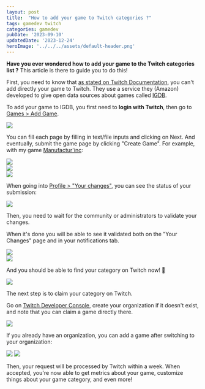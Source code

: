 ```yaml
---
layout: post
title:  "How to add your game to Twitch categories ?"
tags: gamedev twitch
categories: gamedev
pubDate: '2023-09-10'
updatedDate: '2023-12-24'
heroImage: '../../../assets/default-header.png'
---
```


**Have you ever wondered how to add your game to the Twitch categories list ?**
This article is there to guide you to do this!  

First, you need to know that [as stated on Twitch Documentation](https://help.twitch.tv/s/article/adding-a-game-and-box-art-to-the-directory), you can't add directly your game to Twitch. They use a service they (Amazon) developed to give open data sources about games called [IGDB](https://www.igdb.com).

To add your game to IGDB, you first need to **login with Twitch**, then go to [Games > Add Game](https://www.igdb.com/games/new).

![](/assets/img/2023-09-10_AddGame_Empty.png)

You can fill each page by filling in text/file inputs and clicking on Next. And eventually, submit the game page by clicking "Create Game". For example, with my game [Manufactur'inc](https://store.steampowered.com/app/2146380/Manufactur_inc/):

![](/assets/img/2023-09-10_AddGame_Filled_1.png)  
![](/assets/img/2023-09-10_AddGame_Filled_2.png)  
![](/assets/img/2023-09-10_AddGame_Filled_3.png)  

When going into [Profile > "Your changes"](https://www.igdb.com/karma_hunters/changes), you can see the status of your submission:

![](/assets/img/2023-09-10_YourChanges_Pending.png)

Then, you need to wait for the community or administrators to validate your changes.

When it's done you will be able to see it validated both on the "Your Changes" page and in your notifications tab.

![](/assets/img/2023-09-10_YourChanges_Validated.png)  
![](/assets/img/2023-09-10_IGDB_Notif.png)  

And you should be able to find your category on Twitch now! 🎉

![](/assets/img/2023-09-10_Twitch_Category.png)

The next step is to claim your category on Twitch.

Go on [Twitch Developer Console](https://dev.twitch.tv/console), create your organization if it doesn't exist, and note that you can claim a game directly there.

![](/assets/img/2023-09-10_Twitch_Create_Org.png)

If you already have an organization, you can add a game after switching to your organization:

![](/assets/img/2023-09-10_Twitch_Add_Game.png)
![](/assets/img/2023-09-10_Twitch_Add_Game_2.png)

Then, your request will be processed by Twitch within a week.
When accepted, you're now able to get metrics about your game, customize things about your game category, and even more!